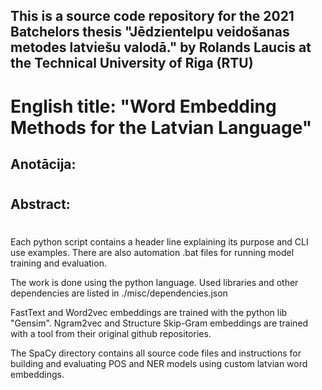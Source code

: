 ## This is a source code repository for the 2021 Batchelors thesis "Jēdzientelpu veidošanas metodes latviešu valodā." by Rolands Laucis at the Technical University of Riga (RTU)
# English title: "Word Embedding Methods for the Latvian Language"

## Anotācija:
# 

## Abstract:
# 

Each python script contains a header line explaining its purpose and CLI use examples.
There are also automation .bat files for running model training and evaluation.

The work is done using the python language.
Used libraries and other dependencies are listed in ./misc/dependencies.json

FastText and Word2vec embeddings are trained with the python lib "Gensim".
Ngram2vec and Structure Skip-Gram embeddings are trained with a tool from their original github repositories.

The SpaCy directory contains all source code files and instructions for building and evaluating POS and NER models using custom latvian word embeddings.
